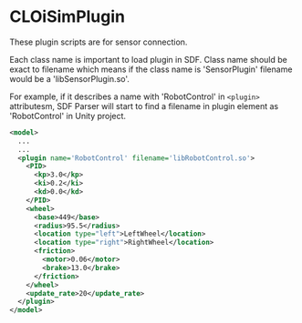 # CLOiSimPlugin

These plugin scripts are for sensor connection.

Each class name is important to load plugin in SDF. Class name should be exact to filename which means if the class name is 'SensorPlugin' filename would be a  'libSensorPlugin.so'.

For example, if it describes a name with 'RobotControl' in `<plugin>` attributesm, SDF Parser will start to find a filename in plugin element as 'RobotControl' in Unity project.

```xml
<model>
  ...
  ...
  <plugin name='RobotControl' filename='libRobotControl.so'>
    <PID>
      <kp>3.0</kp>
      <ki>0.2</ki>
      <kd>0.0</kd>
    </PID>
    <wheel>
      <base>449</base>
      <radius>95.5</radius>
      <location type="left">LeftWheel</location>
      <location type="right">RightWheel</location>
      <friction>
        <motor>0.06</motor>
        <brake>13.0</brake>
      </friction>
    </wheel>
    <update_rate>20</update_rate>
  </plugin>
</model>
```
